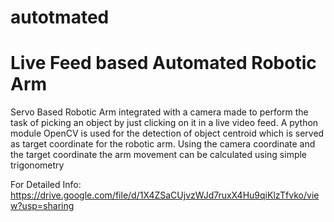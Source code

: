 # autotmated
# Live Feed based Automated Robotic Arm

Servo Based Robotic Arm integrated with a camera made to perform the task of picking an object by just clicking on it in a live video feed. A python module OpenCV is used for the detection of object centroid which is served as target coordinate for the robotic arm. Using the camera coordinate and the target coordinate the arm movement can be calculated using simple trigonometry 
 
For Detailed Info: https://drive.google.com/file/d/1X4ZSaCUjvzWJd7ruxX4Hu9qiKlzTfvko/view?usp=sharing
